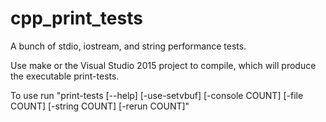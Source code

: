 # cpp_print_tests
A bunch of stdio, iostream, and string performance tests.

Use make or the Visual Studio 2015 project to compile, which will produce the 
executable print-tests.

To use run "print-tests [--help] [-use-setvbuf] [-console COUNT] [-file COUNT] [-string COUNT] [-rerun COUNT]"
